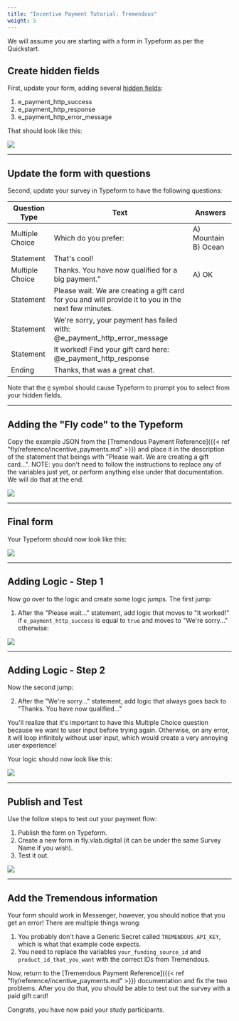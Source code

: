 ```yaml
---
title: "Incentive Payment Tutorial: Tremendous"
weight: 5
---
```


We will assume you are starting with a form in Typeform as per the Quickstart.

## Create hidden fields

First, update your form, adding several [hidden fields](https://www.typeform.com/help/a/using-hidden-fields-360052676612/):

1. e_payment_http_success
2. e_payment_http_response
3. e_payment_http_error_message

That should look like this:

![](/images/typeform-form-hidden-fields-for-payment.png)


---

## Update the form with questions

Second, update your survey in Typeform to have the following questions:

| Question Type   | Text                                                                                                 | Answers              |
|-----------------|------------------------------------------------------------------------------------------------------|----------------------|
| Multiple Choice | Which do you prefer:                                                                                 | A) Mountain B) Ocean |
| Statement       | That's cool!                                                                                         |                      |
| Multiple Choice | Thanks. You have now qualified for a big payment.”                                                   | A) OK                |
| Statement       | Please wait. We are creating a gift card for you and will provide it to you in the next few minutes. |                      |
| Statement       | We're sorry, your payment has failed with: @e_payment_http_error_message                             |                      |
| Statement       | It worked! Find your gift card here: @e_payment_http_response                                        |                      |
| Ending          | Thanks, that was a great chat.                                                                       |                      |

Note that the `@` symbol should cause Typeform to prompt you to select from your hidden fields.

---


## Adding the "Fly code" to the Typeform

Copy the example JSON from the [Tremendous Payment Reference]({{< ref "fly/reference/incentive_payments.md" >}}) and place it in the description of the statement that beings with "Please wait. We are creating a gift card...". NOTE: you don't need to follow the instructions to replace any of the variables just yet, or perform anything else under that documentation. We will do that at the end.

![](/images/typeform-payment-tremendous-json.png)



---

## Final form

Your Typeform should now look like this:

![](/images/typeform-form-for-payment.png)


---

## Adding Logic - Step 1

Now go over to the logic and create some logic jumps. The first jump:

1. After the "Please wait..." statement, add logic that moves to "It worked!" if `e_payment_http_success` is equal to `true` and moves to "We're sorry..." otherwise:

![](/images/typeform-payment-logic-1.png)

---


## Adding Logic - Step 2

Now the second jump:

2. After the "We're sorry..." statement, add logic that always goes back to "Thanks. You have now qualified..."

You'll realize that it's important to have this Multiple Choice question because we want to user input before trying again. Otherwise, on any error, it will loop infinitely without user input, which would create a very annoying user experience!

Your logic should now look like this:

![](/images/typeform-payment-logic-2.png)

---

## Publish and Test

Use the follow steps to test out your payment flow:

1. Publish the form on Typeform.
2. Create a new form in fly.vlab.digital (it can be under the same Survey Name if you wish).
3. Test it out.

![](/images/fly-tutorial-created-pay-form.png)

---

## Add the Tremendous information

Your form should work in Messenger, however, you should notice that you get an error! There are multiple things wrong:

1. You probably don't have a Generic Secret called `TREMENDOUS_API_KEY`, which is what that example code expects.
2. You need to replace the variables `your_funding_source_id` and `product_id_that_you_want` with the correct IDs from Tremendous.


Now, return to the [Tremendous Payment Reference]({{< ref "fly/reference/incentive_payments.md" >}}) documentation and fix the two problems. After you do that, you should be able to test out the survey with a paid gift card!

Congrats, you have now paid your study participants.
